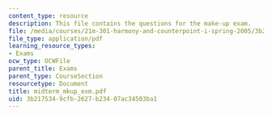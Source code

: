 ```yaml
---
content_type: resource
description: This file contains the questions for the make-up exam.
file: /media/courses/21m-301-harmony-and-counterpoint-i-spring-2005/3b2175349cfb2627b23407ac34503ba1_midterm_mkup_exm.pdf
file_type: application/pdf
learning_resource_types:
- Exams
ocw_type: OCWFile
parent_title: Exams
parent_type: CourseSection
resourcetype: Document
title: midterm_mkup_exm.pdf
uid: 3b217534-9cfb-2627-b234-07ac34503ba1
---
```


